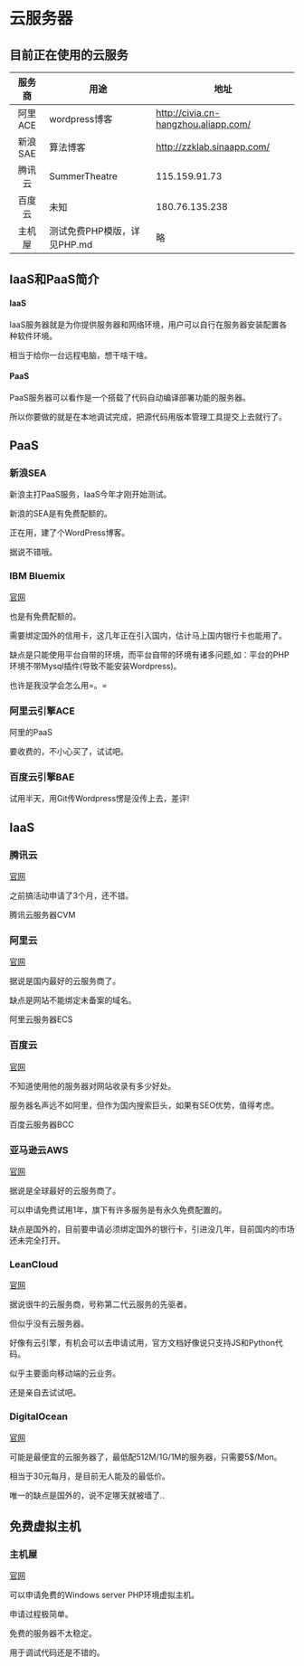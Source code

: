 # 云服务器


## 目前正在使用的云服务

服务商|用途|地址
:--:|--|--
阿里ACE|wordpress博客|http://civia.cn-hangzhou.aliapp.com/
新浪SAE|算法博客|http://zzklab.sinaapp.com/
腾讯云|SummerTheatre|115.159.91.73
百度云|未知|180.76.135.238
主机屋|测试免费PHP模版，详见PHP.md|略

## IaaS和PaaS简介

#### IaaS

IaaS服务器就是为你提供服务器和网络环境，用户可以自行在服务器安装配置各种软件环境。

相当于给你一台远程电脑，想干啥干啥。

#### PaaS

PaaS服务器可以看作是一个搭载了代码自动编译部署功能的服务器。

所以你要做的就是在本地调试完成，把源代码用版本管理工具提交上去就行了。

## PaaS

### 新浪SEA

新浪主打PaaS服务，IaaS今年才刚开始测试。

新浪的SEA是有免费配额的。

正在用，建了个WordPress博客。

据说不错哦。

### IBM Bluemix
[官网](https://console.ng.bluemix.net/home/)

也是有免费配额的。

需要绑定国外的信用卡，这几年正在引入国内，估计马上国内银行卡也能用了。

缺点是只能使用平台自带的环境，而平台自带的环境有诸多问题,如：平台的PHP环境不带Mysql插件(导致不能安装Wordpress)。

也许是我没学会怎么用=。=

### 阿里云引擎ACE

阿里的PaaS

要收费的，不小心买了，试试吧。

### 百度云引擎BAE

试用半天，用Git传Wordpress愣是没传上去，差评!

## IaaS

### 腾讯云
[官网](http://www.qcloud.com/)

之前搞活动申请了3个月，还不错。

腾讯云服务器CVM


### 阿里云
[官网](http://www.aliyun.com/)

据说是国内最好的云服务商了。

缺点是网站不能绑定未备案的域名。

阿里云服务器ECS


### 百度云
[官网](http://bce.baidu.com/index.html)

不知道使用他的服务器对网站收录有多少好处。

服务器名声远不如阿里，但作为国内搜索巨头，如果有SEO优势，值得考虑。

百度云服务器BCC


### 亚马逊云AWS
[官网](http://aws.amazon.com/cn/)

据说是全球最好的云服务商了。

可以申请免费试用1年，旗下有许多服务是有永久免费配置的。

缺点是国外的，目前要申请必须绑定国外的银行卡，引进没几年，目前国内的市场还未完全打开。


### LeanCloud
[官网](https://leancloud.cn/)

据说很牛的云服务商，号称第二代云服务的先驱者。

但似乎没有云服务器。

好像有云引擎，有机会可以去申请试用，官方文档好像说只支持JS和Python代码。

似乎主要面向移动端的云业务。

还是亲自去试试吧。


### DigitalOcean
[官网](https://www.digitalocean.com/)

可能是最便宜的云服务器了，最低配512M/1G/1M的服务器，只需要5$/Mon。

相当于30元每月，是目前无人能及的最低价。

唯一的缺点是国外的，说不定哪天就被墙了..

## 免费虚拟主机

### 主机屋
[官网](http://www.zhujiwu.com)

可以申请免费的Windows server PHP环境虚拟主机。

申请过程极简单。

免费的服务器不太稳定。

用于调试代码还是不错的。


